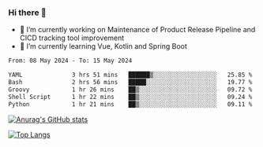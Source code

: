 ### Hi there 👋

- 🔭 I’m currently working on Maintenance of Product Release Pipeline and CICD tracking tool improvement
- 🌱 I’m currently learning Vue, Kotlin and Spring Boot

<!--START_SECTION:waka-->

```txt
From: 08 May 2024 - To: 15 May 2024

YAML              3 hrs 51 mins   ██████▒░░░░░░░░░░░░░░░░░░   25.85 %
Bash              2 hrs 56 mins   █████░░░░░░░░░░░░░░░░░░░░   19.77 %
Groovy            1 hr 26 mins    ██▒░░░░░░░░░░░░░░░░░░░░░░   09.72 %
Shell Script      1 hr 22 mins    ██▒░░░░░░░░░░░░░░░░░░░░░░   09.24 %
Python            1 hr 21 mins    ██▒░░░░░░░░░░░░░░░░░░░░░░   09.11 %
```

<!--END_SECTION:waka-->

[![Anurag's GitHub stats](https://github-readme-stats.vercel.app/api?username=yunhao981&show_icons=true&theme=solarized-dark)](https://github.com/anuraghazra/github-readme-stats)

[![Top Langs](https://github-readme-stats.vercel.app/api/top-langs/?username=yunhao981&theme=solarized-dark&layout=compact)](https://github.com/anuraghazra/github-readme-stats)

<!--
**yunhao981/yunhao981** is a ✨ _special_ ✨ repository because its `README.md` (this file) appears on your GitHub profile.

Here are some ideas to get you started:

- 🔭 I’m currently working on Maintenance of Release Pipeline and CICD tracking tool improvement
- 🌱 I’m currently learning Vue, Kotlin and Spring Boot
- 👯 I’m looking to collaborate on ...
- 🤔 I’m looking for help with ...
- 💬 Ask me about ...
- 📫 How to reach me: ...
- 😄 Pronouns: ...
- ⚡ Fun fact: ...
-->


